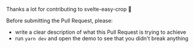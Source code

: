 Thanks a lot for contributing to svelte-easy-crop :beers:

Before submitting the Pull Request, please:

-   write a clear description of what this Pull Request is trying to achieve
-   run `yarn dev` and open the demo to see that you didn't break anything
